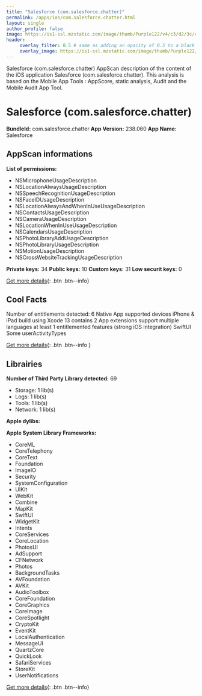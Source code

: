 ```yaml
---
title: "Salesforce (com.salesforce.chatter)"
permalink: /apps/ios/com.salesforce.chatter.html
layout: single
author_profile: false
image: https://is1-ssl.mzstatic.com/image/thumb/Purple122/v4/c3/d2/3c/c3d23cb9-5f00-02bd-797d-866fb351085f/AppIcon-1x_U007emarketing-0-7-0-0-85-220.png/512x512bb.jpg
header: 
     overlay_filter: 0.5 # same as adding an opacity of 0.5 to a black background
     overlay_image: https://is1-ssl.mzstatic.com/image/thumb/Purple122/v4/c3/d2/3c/c3d23cb9-5f00-02bd-797d-866fb351085f/AppIcon-1x_U007emarketing-0-7-0-0-85-220.png/512x512bb.jpg
---
```

Salesforce (com.salesforce.chatter) AppScan description of the content of the iOS application Salesforce (com.salesforce.chatter). This analysis is based on the Mobile App Tools : AppScore, static analysis, Audit and the Mobile Audit App Tool.

# Salesforce (com.salesforce.chatter)

**BundleId:** com.salesforce.chatter
**App Version:** 238.060
**App Name:** Salesforce


## AppScan informations 

**List of permissions:** 
- NSMicrophoneUsageDescription
- NSLocationAlwaysUsageDescription
- NSSpeechRecognitionUsageDescription
- NSFaceIDUsageDescription
- NSLocationAlwaysAndWhenInUseUsageDescription
- NSContactsUsageDescription
- NSCameraUsageDescription
- NSLocationWhenInUseUsageDescription
- NSCalendarsUsageDescription
- NSPhotoLibraryAddUsageDescription
- NSPhotoLibraryUsageDescription
- NSMotionUsageDescription
- NSCrossWebsiteTrackingUsageDescription
  
  
**Private keys:** 34
**Public keys:** 10
**Custom keys:** 31
**Low securit keys:** 0
  
[Get more details](/pricing.html){: .btn .btn--info}

## Cool Facts

Number of entitlements detected: 6
Native App
supported devices iPhone & iPad
build using Xcode 13
contains 2 App extensions
support multiple languages
at least 1 entitlemented features (strong iOS integration)
SwiftUI
Some userActivityTypes
  
[Get more details](/pricing.html){: .btn .btn--info }

## Librairies 
**Number of Third Party Library detected:** 69
- Storage: 1 lib(s)
- Logs: 1 lib(s)
- Tools: 1 lib(s)
- Network: 1 lib(s)


**Apple dylibs:**


**Apple System Library Frameworks:**
- CoreML
- CoreTelephony
- CoreText
- Foundation
- ImageIO
- Security
- SystemConfiguration
- UIKit
- WebKit
- Combine
- MapKit
- SwiftUI
- WidgetKit
- Intents
- CoreServices
- CoreLocation
- PhotosUI
- AdSupport
- CFNetwork
- Photos
- BackgroundTasks
- AVFoundation
- AVKit
- AudioToolbox
- CoreFoundation
- CoreGraphics
- CoreImage
- CoreSpotlight
- CryptoKit
- EventKit
- LocalAuthentication
- MessageUI
- QuartzCore
- QuickLook
- SafariServices
- StoreKit
- UserNotifications


  
[Get more details](/pricing.html){: .btn .btn--info}

